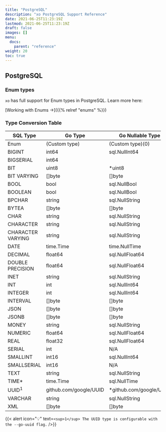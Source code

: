 ```yaml
---
title: "PostgreSQL"
description: "xo PostgreSQL Support Reference"
date: 2021-06-25T11:23:19Z
lastmod: 2021-06-25T11:23:19Z
draft: false
images: []
menu:
  docs:
    parent: "reference"
weight: 20
toc: true
---
```


## PostgreSQL

### Enum types

`xo` has full support for Enum types in PostgreSQL. Learn more here:

[Working with Enums →]({{% relref "enums" %}})

### Type Conversion Table

| SQL Type          | Go Type                | Go Nullable Type         |
|-------------------|------------------------|--------------------------|
| Enum              | (Custom type)          | (Custom type)(0)         |
| BIGINT            | int64                  | sql.NullInt64            |
| BIGSERIAL         | int64                  |                          |
| BIT               | uint8                  | \*uint8                  |
| BIT VARYING       | []byte                 | []byte                   |
| BOOL              | bool                   | sql.NullBool             |
| BOOLEAN           | bool                   | sql.NullBool             |
| BPCHAR            | string                 | sql.NullString           |
| BYTEA             | []byte                 | []byte                   |
| CHAR              | string                 | sql.NullString           |
| CHARACTER         | string                 | sql.NullString           |
| CHARACTER VARYING | string                 | sql.NullString           |
| DATE              | time.Time              | time.NullTime            |
| DECIMAL           | float64                | sql.NullFloat64          |
| DOUBLE PRECISION  | float64                | sql.NullFloat64          |
| INET              | string                 | sql.NullString           |
| INT               | int                    | sql.NullInt64            |
| INTEGER           | int                    | sql.NullInt64            |
| INTERVAL          | []byte                 | []byte                   |
| JSON              | []byte                 | []byte                   |
| JSONB             | []byte                 | []byte                   |
| MONEY             | string                 | sql.NullString           |
| NUMERIC           | float64                | sql.NullFloat64          |
| REAL              | float32                | sql.NullFloat64          |
| SERIAL            | int                    | N/A                      |
| SMALLINT          | int16                  | sql.NullInt64            |
| SMALLSERIAL       | int16                  | N/A                      |
| TEXT              | string                 | sql.NullString           |
| TIME\*            | time.Time              | sql.NullTime             |
| UUID<sup>1</sup>  | github.com/google/UUID | \*github.com/google/UUID |
| VARCHAR           | string                 | sql.NullString           |
| XML               | []byte                 | []byte                   |

{{< alert icon="💡" text=`<sup>1</sup> The UUID type is configurable with the
--go-uuid flag.` />}}
